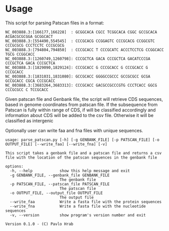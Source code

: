 # Usage
This script for parsing Patscan files in a format:

```
NC_003888.3:[166177,166228]  : GCGGCACA CGCC TCGGCACA CGGC GCCGCACA ACGACGCGCGGA GCGGCACT
NC_003888.3:[554490,554545]  : CCCGCACG CCGGAGTC CCCGCACG CCGGCGTC CCCGCGCG CCCTCCTC CCCGCGCG
NC_003888.3:[794804,794850]  : CCCGCACC T CCCGCATC ACCCTCCTCG CCGGCACC TGCG CCGGCACC
NC_003888.3:[1260749,1260798]: CCCGCTCA GACA CCCGCTCA GACATCCCGA CCCGCTCA GACA CCCGCTCA
NC_003888.3:[1829090,1829124]: CCCGCACC G CCCGCACC G CCCGCACC G CCCGCACC
NC_003888.3:[1831031,1831080]: GCCGCACC GGGGCCGCCC GCCGCGCC GCGA GCCGCACC CGCA CCCGCACC
NC_003888.3:[3683264,3683313]: CCCGCACC GACGCCGCCCGTG CCCTCACC GGCG CCCGCGCC C TCCGCACC
```

Given patscan file and Genbank file, the script will retrieve CDS sequences, based in genome coordinates from patscan file. If the subsequence from Patscan is fully within range of CDS, if will be classified accordingly and information about CDS will be added to the csv file. Otherwise it will be classified as intergenic 

Optionally user can write faa and fna files with unique sequences.

```{bash}
usage: parse_patscan.py [-h] [-g GENBANK_FILE] [-p PATSCAN_FILE] [-o OUTPUT_FILE] [--write_faa] [--write_fna] [-v]

This script takes a genbank file and a patscan file and returns a csv file with the location of the patscan sequences in the genbank file

options:
  -h, --help            show this help message and exit
  -g GENBANK_FILE, --genbank_file GENBANK_FILE
                        The genbank file
  -p PATSCAN_FILE, --patscan_file PATSCAN_FILE
                        The patscan file
  -o OUTPUT_FILE, --output_file OUTPUT_FILE
                        The output file
  --write_faa           Write a fasta file with the protein sequences
  --write_fna           Write a fasta file with the nucleotide sequences
  -v, --version         show program's version number and exit

Version 0.1.0 - (C) Pavlo Hrab
```

